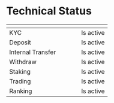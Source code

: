 # Technical Status

<table data-header-hidden><thead><tr><th width="176"></th><th></th></tr></thead><tbody><tr><td>KYC</td><td>Is active</td></tr><tr><td>Deposit</td><td>Is active</td></tr><tr><td>Internal Transfer</td><td>Is active</td></tr><tr><td>Withdraw</td><td>Is active</td></tr><tr><td>Staking</td><td>Is active</td></tr><tr><td>Trading</td><td>Is active</td></tr><tr><td>Ranking</td><td>Is active</td></tr></tbody></table>

